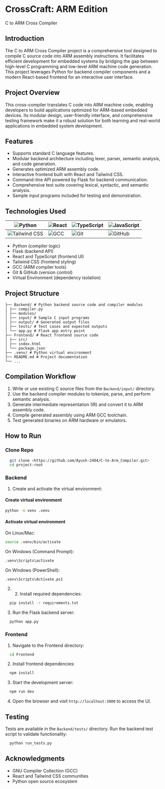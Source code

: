 # CrossCraft: ARM Edition
C to ARM Cross Compiler

## Introduction
The C to ARM Cross Compiler project is a comprehensive tool designed to compile C source code into ARM assembly instructions. It facilitates efficient development for embedded systems by bridging the gap between high-level C programming and low-level ARM machine code generation. This project leverages Python for backend compiler components and a modern React-based frontend for an interactive user interface.

## Project Overview
This cross-compiler translates C code into ARM machine code, enabling developers to build applications optimized for ARM-based embedded devices. Its modular design, user-friendly interface, and comprehensive testing framework make it a robust solution for both learning and real-world applications in embedded system development.

## Features
- Supports standard C language features.
- Modular backend architecture including lexer, parser, semantic analysis, and code generation.
- Generates optimized ARM assembly code.
- Interactive frontend built with React and Tailwind CSS.
- Command-line API powered by Flask for backend communication.
- Comprehensive test suite covering lexical, syntactic, and semantic analysis.
- Sample input programs included for testing and demonstration.

## Technologies Used

| ![Python](https://img.shields.io/badge/Python-3776AB?style=for-the-badge&logo=python&logoColor=white) | ![React](https://img.shields.io/badge/React-20232A?style=for-the-badge&logo=react&logoColor=61DAFB) | ![TypeScript](https://img.shields.io/badge/TypeScript-3178C6?style=for-the-badge&logo=typescript&logoColor=white) | ![JavaScript](https://img.shields.io/badge/JavaScript-F7DF1E?style=for-the-badge&logo=javascript&logoColor=black) |
|---|---|---|---|
| ![Tailwind CSS](https://img.shields.io/badge/Tailwind_CSS-06B6D4?style=for-the-badge&logo=tailwind-css&logoColor=white) | ![GCC](https://img.shields.io/badge/GCC-D31D00?style=for-the-badge&logo=gnu&logoColor=white) | ![Git](https://img.shields.io/badge/Git-F05032?style=for-the-badge&logo=git&logoColor=white) | ![GitHub](https://img.shields.io/badge/GitHub-181717?style=for-the-badge&logo=github&logoColor=white) |

- Python (compiler logic)
- Flask (backend API)
- React and TypeScript (frontend UI)
- Tailwind CSS (frontend styling)
- GCC (ARM compiler tools)
- Git & GitHub (version control)
- Virtual Environment (dependency isolation)

## Project Structure
```text
├── Backend/ # Python backend source code and compiler modules 
│ ├── compiler.py 
│ ├── modules/ 
│ ├── input/ # Sample C input programs 
│ ├── output/ # Generated output files 
│ ├── tests/ # Test cases and expected outputs 
│ └── app.py # Flask app entry point 
├── Frontend/ # React frontend source code 
│ ├── src/ 
│ ├── index.html 
│ └── package.json 
├── .venv/ # Python virtual environment 
├── README.md # Project documentation 
└── ...
```

## Compilation Workflow
1. Write or use existing C source files from the `Backend/input/` directory.
2. Use the backend compiler modules to tokenize, parse, and perform semantic analysis.
3. Generate intermediate representation (IR) and convert it to ARM assembly code.
4. Compile generated assembly using ARM GCC toolchain.
5. Test generated binaries on ARM hardware or emulators.

## How to Run

### Clone Repo 
```bash
  git clone <https://github.com/Ayush-2404/C-to-Arm_Compiler.git>
  cd project-root
```

### Backend
1. Create and activate the virtual environment:
#### Create virtual environment
```bash
python -m venv .venv
```

#### Activate virtual environment
On Linux/Mac:
```bash
source .venv/bin/activate
```

On Windows (Command Prompt):
```bash
.venv\Scripts\activate
```

On Windows (PowerShell):
```bash
.venv\Scripts\Activate.ps1
```

2. 2. Install required dependencies:

```bash
  pip install -r requirements.txt
```

3. Run the Flask backend server:

```bash
  python app.py
```

### Frontend
1. Navigate to the Frontend directory: 

```bash
  cd Frontend
```

2. Install frontend dependencies:

```bash
  npm install
```

3. Start the development server:

```bash
  npm run dev
```

4. Open the browser and visit `http://localhost:3000` to access the UI.

## Testing
Tests are available in the `Backend/tests/` directory. Run the backend test script to validate functionality:

```bash
  python run_tests.py
```

## Acknowledgments
- GNU Compiler Collection (GCC)
- React and Tailwind CSS communities
- Python open source ecosystem
